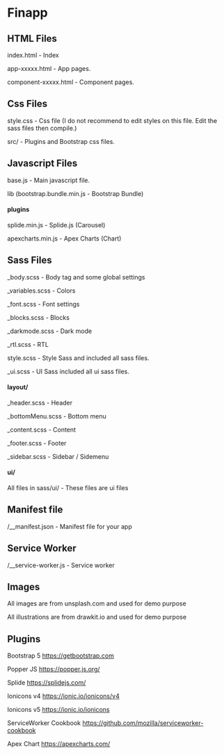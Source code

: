 # Finapp

## HTML Files
index.html - Index

app-xxxxx.html - App pages.

component-xxxxx.html - Component pages.

## Css Files
style.css - Css file (I do not recommend to edit styles on this file. Edit the sass files then compile.)

src/ - Plugins and Bootstrap css files.

## Javascript Files
base.js - Main javascript file.

lib (bootstrap.bundle.min.js - Bootstrap Bundle)

#### plugins
splide.min.js - Splide.js (Carousel)

apexcharts.min.js - Apex Charts (Chart)

## Sass Files
_body.scss - Body tag and some global settings

_variables.scss - Colors

_font.scss - Font settings

_blocks.scss - Blocks

_darkmode.scss - Dark mode

_rtl.scss - RTL

style.scss - Style Sass and included all sass files.

_ui.scss - UI Sass included all ui sass files.

#### layout/
_header.scss - Header

_bottomMenu.scss - Bottom menu

_content.scss - Content

_footer.scss - Footer

_sidebar.scss - Sidebar / Sidemenu

#### ui/
All files in sass/ui/ - These files are ui files
## Manifest file
/__manifest.json - Manifest file for your app
## Service Worker
/__service-worker.js - Service worker

## Images
All images are from unsplash.com and used for demo purpose 

All illustrations are from drawkit.io and used for demo purpose 

## Plugins
Bootstrap 5	https://getbootstrap.com

Popper JS	https://popper.js.org/

Splide	https://splidejs.com/	

Ionicons v4	https://ionic.io/ionicons/v4

Ionicons v5	https://ionic.io/ionicons

ServiceWorker Cookbook	https://github.com/mozilla/serviceworker-cookbook

Apex Chart	https://apexcharts.com/
